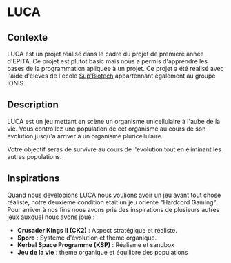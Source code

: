# LUCA

## Contexte
LUCA est un projet réalisé dans le cadre du projet de première année d'EPITA. Ce projet est plutot basic mais nous a permis d'apprendre les bases de la programmation apliquée à un projet.
Ce projet a été realisé avec l'aide d'éleves de l'ecole [Sup'Biotech](http://www.supbiotech.fr/) appartennant également au groupe IONIS.

## Description
LUCA est un jeu mettant en scène un organisme unicellulaire à l'aube de la vie. Vous controllez une population de cet organisme au cours de son evolution jusqu'a arriver à un organisme pluricellulaire.

Votre objectif seras de survivre au cours de l'evolution tout en éliminant les autres populations.

## Inspirations
Quand nous developions LUCA nous voulions avoir un jeu avant tout chose réaliste, notre deuxieme condition etait un jeu orienté "Hardcord Gaming".
Pour arriver à nos fins nous avons pris des inspirations de plusieurs autres jeux auxquel nous avons joué :
  - **Crusader Kings II (CK2)** : Aspect stratégique et réaliste.
  - **Spore** : Systeme d'évolution et theme organique.
  - **Kerbal Space Programme (KSP)** : Réalisme et sandbox
  - **Jeu de la vie** : theme organique et équilibre des populations
